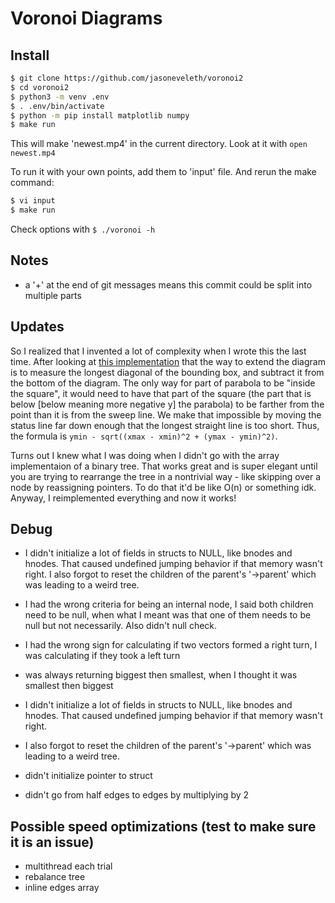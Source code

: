 # Voronoi Diagrams

## Install

```bash
$ git clone https://github.com/jasoneveleth/voronoi2
$ cd voronoi2
$ python3 -m venv .env
$ . .env/bin/activate
$ python -m pip install matplotlib numpy
$ make run
```

This will make 'newest.mp4' in the current directory. Look at it with `open
newest.mp4`

To run it with your own points, add them to 'input' file. And rerun the make 
command:

```bash
$ vi input
$ make run
```

Check options with `$ ./voronoi -h`

## Notes

- a '+' at the end of git messages means this commit could be split into
  multiple parts

## Updates

So I realized that I invented a lot of complexity when I wrote this the last 
time. After looking at [this 
implementation](https://www.cs.hmc.edu/~mbrubeck/voronoi.html) that the way to 
extend the diagram is to measure the longest diagonal of the bounding box, and 
subtract it from the bottom of the diagram. The only way for part of parabola to 
be "inside the square", it would need to have that part of the square (the part 
that is below [below meaning more negative y] the parabola) to be farther from 
the point than it is from the sweep line. We make that impossible by moving the  
status line far down enough that the longest straight line is too short. Thus, 
the formula is `ymin - sqrt((xmax - xmin)^2 + (ymax - ymin)^2)`.

Turns out I knew what I was doing when I didn't go with the array implementaion 
of a binary tree. That works great and is super elegant until you are trying to 
rearrange the tree in a nontrivial way - like skipping over a node by 
reassigning pointers. To do that it'd be like O(n) or something idk. Anyway, I 
reimplemented everything and now it works!

## Debug

- I didn't initialize a lot of fields in structs to NULL, like bnodes and
  hnodes. That caused undefined jumping behavior if that memory wasn't right. I
  also forgot to reset the children of the parent's '-\>parent' which was
  leading to a weird tree.

- I had the wrong criteria for being an internal node, I said both children need
  to be null, when what I meant was that one of them needs to be null but not
  necessarily. Also didn't null check.

- I had the wrong sign for calculating if two vectors formed a right turn, I
  was calculating if they took a left turn

- was always returning biggest then smallest, when I thought it was smallest
  then biggest

- I didn't initialize a lot of fields in structs to NULL, like bnodes and hnodes. 
  That caused undefined jumping behavior if that memory wasn't right. 

- I also forgot to reset the children of the parent's '-\>parent' which was 
  leading to a weird tree.

- didn't initialize pointer to struct

- didn't go from half edges to edges by multiplying by 2

## Possible speed optimizations (test to make sure it is an issue)

- multithread each trial
- rebalance tree
- inline edges array
